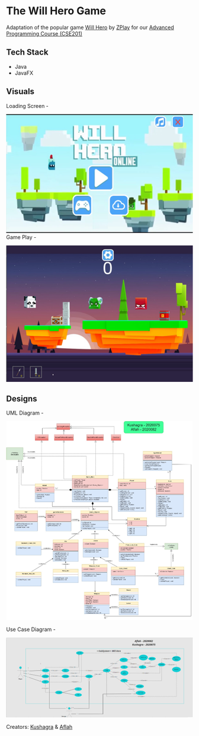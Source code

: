 # The Will Hero Game

Adaptation of the popular game [Will Hero](https://apps.apple.com/us/app/will-hero/id1317231325) by [ZPlay](https://apps.apple.com/us/developer/zplay-beijing-info-tech-co-ltd/id531022725) for our [Advanced Programming Course (CSE201)](http://techtree.iiitd.edu.in/viewDescription/filename?=CSE201)

## Tech Stack

- Java
- JavaFX

## Visuals

Loading Screen -

![HomeScreen](mainScreen.jpg)
Game Play - 

![GamePlay](gamePlay.jpg)

## Designs

UML Diagram -

![UML](Code-Structure\UML_Diagram.png)

Use Case Diagram - 

![UseCase](Code-Structure\UseCase.png)

Creators:
[Kushagra](https://github.com/Kushagra20075) & [Aflah](https://github.com/aflah02)
